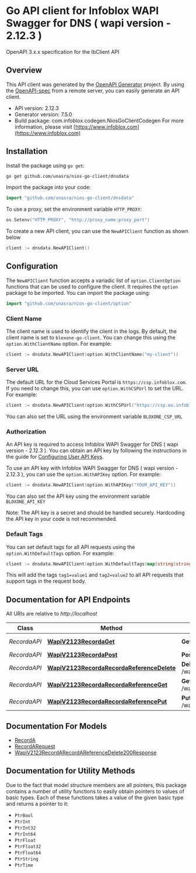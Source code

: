 # Go API client for Infoblox WAPI Swagger for DNS ( wapi version - 2.12.3 )

OpenAPI 3.x.x specification for the IbClient API

## Overview
This API client was generated by the [OpenAPI Generator](https://openapi-generator.tech) project.  By using the [OpenAPI-spec](https://www.openapis.org/) from a remote server, you can easily generate an API client.

- API version: 2.12.3
- Generator version: 7.5.0
- Build package: com.infoblox.codegen.NiosGoClientCodegen
For more information, please visit [https://www.infoblox.com](https://www.infoblox.com)

## Installation

Install the package using `go get`:
```bash
go get github.com/unasra/nios-go-client/dnsdata
```

Import the package into your code:
```go
import "github.com/unasra/nios-go-client/dnsdata"
```

To use a proxy, set the environment variable `HTTP_PROXY`:

```go
os.Setenv("HTTP_PROXY", "http://proxy_name:proxy_port")
```

To create a new API client, you can use the `NewAPIClient` function as shown below
```go
client := dnsdata.NewAPIClient()
```

## Configuration

The `NewAPIClient` function accepts a variadic list of `option.ClientOption` functions that can be used to configure the client.
It requires the `option` package to be imported. You can import the package using:
```go
import "github.com/unasra/nios-go-client/option"
```

### Client Name
The client name is used to identify the client in the logs. By default, the client name is set to `bloxone-go-client`. You can change this using the `option.WithClientName` option. For example:
```go
client := dnsdata.NewAPIClient(option.WithClientName("my-client"))
```

### Server URL

The default URL for the Cloud Services Portal is `https://csp.infoblox.com`. If you need to change this, you can use `option.WithCSPUrl` to set the URL. For example:

```go
client := dnsdata.NewAPIClient(option.WithCSPUrl("https://csp.eu.infoblox.com"))
```

You can also set the URL using the environment variable `BLOXONE_CSP_URL`

### Authorization

An API key is required to access Infoblox WAPI Swagger for DNS ( wapi version - 2.12.3 ). You can obtain an API key by following the instructions in the guide for [Configuring User API Keys](https://docs.infoblox.com/space/BloxOneCloud/35430405/Configuring+User+API+Keys).

To use an API key with Infoblox WAPI Swagger for DNS ( wapi version - 2.12.3 ), you can use the `option.WithAPIKey` option. For example:

```go
client := dnsdata.NewAPIClient(option.WithAPIKey("YOUR_API_KEY"))
```

You can also set the API key using the environment variable `BLOXONE_API_KEY`

Note: The API key is a secret and should be handled securely. Hardcoding the API key in your code is not recommended.

### Default Tags

You can set default tags for all API requests using the `option.WithDefaultTags` option. For example:

```go
client := dnsdata.NewAPIClient(option.WithDefaultTags(map[string]string{"tag1": "value1", "tag2": "value2"}))
```
This will add the tags `tag1=value1` and `tag2=value2` to all API requests that support tags in the request body.

## Documentation for API Endpoints

All URIs are relative to *http://localhost*

Class | Method | HTTP request | Description
------------ | ------------- | ------------- | -------------
*RecordaAPI* | [**WapiV2123RecordaGet**](docs/RecordaAPI.md#wapiv2123recordaget) | **Get** /wapi/v2.12.3/record:a | List all A records
*RecordaAPI* | [**WapiV2123RecordaPost**](docs/RecordaAPI.md#wapiv2123recordapost) | **Post** /wapi/v2.12.3/record:a | 
*RecordaAPI* | [**WapiV2123RecordaRecordaReferenceDelete**](docs/RecordaAPI.md#wapiv2123recordarecordareferencedelete) | **Delete** /wapi/v2.12.3/record:a/{record:a_reference} | 
*RecordaAPI* | [**WapiV2123RecordaRecordaReferenceGet**](docs/RecordaAPI.md#wapiv2123recordarecordareferenceget) | **Get** /wapi/v2.12.3/record:a/{record:a_reference} | 
*RecordaAPI* | [**WapiV2123RecordaRecordaReferencePut**](docs/RecordaAPI.md#wapiv2123recordarecordareferenceput) | **Put** /wapi/v2.12.3/record:a/{record:a_reference} | 


## Documentation For Models

 - [RecordA](docs/RecordA.md)
 - [RecordARequest](docs/RecordARequest.md)
 - [WapiV2123RecordARecordAReferenceDelete200Response](docs/WapiV2123RecordARecordAReferenceDelete200Response.md)


## Documentation for Utility Methods

Due to the fact that model structure members are all pointers, this package contains
a number of utility functions to easily obtain pointers to values of basic types.
Each of these functions takes a value of the given basic type and returns a pointer to it:

* `PtrBool`
* `PtrInt`
* `PtrInt32`
* `PtrInt64`
* `PtrFloat`
* `PtrFloat32`
* `PtrFloat64`
* `PtrString`
* `PtrTime`
